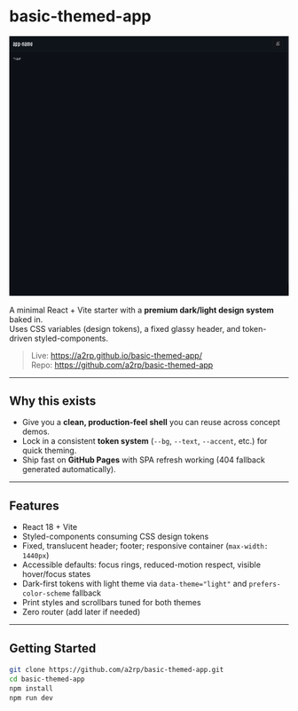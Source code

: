 # basic-themed-app

![alt text](image.png)

A minimal React + Vite starter with a **premium dark/light design system** baked in.  
Uses CSS variables (design tokens), a fixed glassy header, and token-driven styled-components.

> Live: https://a2rp.github.io/basic-themed-app/  
> Repo: https://github.com/a2rp/basic-themed-app

---

## Why this exists

-   Give you a **clean, production-feel shell** you can reuse across concept demos.
-   Lock in a consistent **token system** (`--bg`, `--text`, `--accent`, etc.) for quick theming.
-   Ship fast on **GitHub Pages** with SPA refresh working (404 fallback generated automatically).

---

## Features

-   React 18 + Vite
-   Styled-components consuming CSS design tokens
-   Fixed, translucent header; footer; responsive container (`max-width: 1440px`)
-   Accessible defaults: focus rings, reduced-motion respect, visible hover/focus states
-   Dark-first tokens with light theme via `data-theme="light"` and `prefers-color-scheme` fallback
-   Print styles and scrollbars tuned for both themes
-   Zero router (add later if needed)

---

## Getting Started

```bash
git clone https://github.com/a2rp/basic-themed-app.git
cd basic-themed-app
npm install
npm run dev
```
